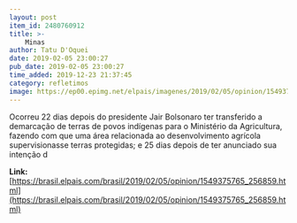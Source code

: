 ```yaml
---
layout: post
item_id: 2480760912
title: >-
    Minas
author: Tatu D'Oquei
date: 2019-02-05 23:00:27
pub_date: 2019-02-05 23:00:27
time_added: 2019-12-23 21:37:45
category: refletimos
image: https://ep00.epimg.net/elpais/imagenes/2019/02/05/opinion/1549375765_256859_1549375867_rrss_normal.jpg
---
```


Ocorreu 22 dias depois do presidente Jair Bolsonaro ter transferido a demarcação de terras de povos indígenas para o Ministério da Agricultura, fazendo com que uma área relacionada ao desenvolvimento agrícola supervisionasse terras protegidas; e 25 dias depois de ter anunciado sua intenção d

**Link:** [https://brasil.elpais.com/brasil/2019/02/05/opinion/1549375765_256859.html](https://brasil.elpais.com/brasil/2019/02/05/opinion/1549375765_256859.html)

